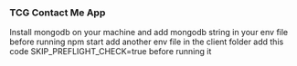 ### TCG Contact Me App
Install mongodb on your machine and add mongodb string in your env file before running npm start add another env file in the client folder add this code SKIP_PREFLIGHT_CHECK=true before running it